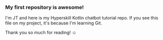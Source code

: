 ### My first repository is awesome!

I'm JT and here is my Hyperskill Kotlin chatbot tutorial repo.
If you see this file on my project, it's because I'm learning Git.

Thank you so much for reading! ☺